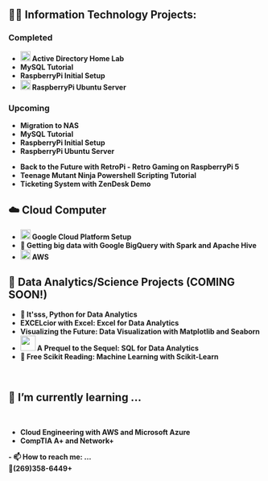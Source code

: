 <h2>👨‍💻 Information Technology Projects:</h2>

<h3> Completed</h3>
<ul>
  <li><b><img height="20" src="https://user-images.githubusercontent.com/25181517/186884150-05e9ff6d-340e-4802-9533-2c3f02363ee3.png"> Active Directory Home Lab </b></li>
  <li><b>MySQL Tutorial </b></li>
  <li><b>RaspberryPi Initial Setup </b></li>
  <li><b> <img height="20" src="https://user-images.githubusercontent.com/25181517/186884153-99edc188-e4aa-4c84-91b0-e2df260ebc33.png"> RaspberryPi Ubuntu Server </b></li>
</ul>

<h3> Upcoming </h3>
<ul>
  <li><b>Migration to NAS</b></li>
  <li><b>MySQL Tutorial </b></li>
  <li><b>RaspberryPi Initial Setup </b></li>
  <li><b>RaspberryPi Ubuntu Server </b></li>
</ul>

<ul>
  <li><b> Back to the Future with RetroPi - Retro Gaming on RaspberryPi 5 </b></li>
  <li><b> Teenage Mutant Ninja Powershell Scripting Tutorial </b></li>
  <li><b> Ticketing System with ZenDesk Demo </b></li>
</ul>


<h2> ☁️ Cloud Computer </h2>
<ul>
  <li><b>  <img height="20" src="https://user-images.githubusercontent.com/25181517/183911547-990692bc-8411-4878-99a0-43506cdb69cf.png"> Google Cloud Platform Setup </b></li>
  <li><b>🧊 Getting big data with Google BigQuery with Spark and Apache Hive </b></li>
  <li><b><img height="20" src="https://user-images.githubusercontent.com/25181517/183896132-54262f2e-6d98-41e3-8888-e40ab5a17326.png"> AWS </b></li>
</ul>

  
<h2> 🔬 Data Analytics/Science Projects (COMING SOON!) </h2>
<ul>
  <li><b> 🐍 It'sss, Python for Data Analytics </b></li>
  <li><b>EXCELcior with Excel: Excel for Data Analytics</b></li>
  <li><b>Visualizing the Future: Data Visualization with Matplotlib and Seaborn </b></li>
  <li><b><img height="30" src="https://user-images.githubusercontent.com/25181517/183896128-ec99105a-ec1a-4d85-b08b-1aa1620b2046.png"> A Prequel to the Sequel: SQL for Data Analytics </b></li>
  <li><b>🤖 Free Scikit Reading: Machine Learning with Scikit-Learn</b></li>
</ul>
</br>

 <h2>🌱 I’m currently learning ...</h2>
 </br>
  <ul>
    <li><b>Cloud Engineering with AWS and Microsoft Azure</b></li>
    <li><b>CompTIA A+ and Network+</b></li>
 </ul>


<b>- 📫 How to reach me: ...</b>
</br>
<b> 📱(269)358-6449+







<!-- **dhowardtech/dhowardtech** is a ✨ _special_ ✨ repository because its `README.md` (this file) appears on your GitHub profile.

Here are some ideas to get you started:
-
- 👯 I’m looking to collaborate on ...
- 🤔 I’m looking for help with ...
- 💬 Ask me about ...

- 😄 Pronouns: ...
- ⚡ Fun fact: ...
-->

